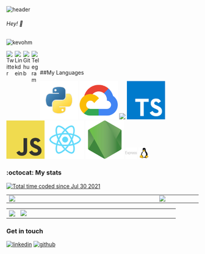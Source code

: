 

<!--
**kevohm/kevohm** is a ✨ _special_ ✨ repository because its `README.md` (this file) appears on your GitHub profile.

Here are some ideas to get you started:

- 🔭 I’m currently working on ...
- 🌱 I’m currently learning ...
- 👯 I’m looking to collaborate on ...
- 🤔 I’m looking for help with ...
- 💬 Ask me about ...
- 📫 How to reach me: ...
- 😄 Pronouns: ...
- ⚡ Fun fact: ...
-->
![header](https://capsule-render.vercel.app/api?type=rect&color=gradient&height=200&section=header&text=welcome&fontColor=#fff&fontSize=40)

###### Hey! 👋
<p align="left"> <img src="https://komarev.com/ghpvc/?username=kevohm&label=Profile%20views&color=0e75b6&style=flat" alt="kevohm" /> </p>


<a href="https://twitter.com/William__Otieno">
  <img align="left" alt="Twitter" width="22px" src="https://cdn.jsdelivr.net/npm/simple-icons@v3/icons/twitter.svg" />
</a>
<a href="https://linkedin.com/in/williamotieno">
  <img align="left" alt="Linkdein" width="22px" src="https://cdn.jsdelivr.net/npm/simple-icons@v3/icons/linkedin.svg" />
</a>
<a href="https://github.com/WilliamOtieno">
  <img align="left" alt="Github" width="22px" src="https://cdn.jsdelivr.net/npm/simple-icons@v3/icons/github.svg" />
</a>
<a href="https://t.me/WilliamOtieno">
  <img align="left" alt="Telegram" width="22px" src="https://cdn.jsdelivr.net/npm/simple-icons@v3/icons/telegram.svg" />
</a>

<br/>
<br/>

##My Languages 

<code><img height="100" src="https://raw.githubusercontent.com/github/explore/80688e429a7d4ef2fca1e82350fe8e3517d3494d/topics/python/python.png"></code>
<code><img height="100" src="https://raw.githubusercontent.com/github/explore/62b74b4ac11782e90fa7c275d62ad1a2855d403d/topics/google-cloud/google-cloud.png"></code>
<code><img height="100" src="https://camo.githubusercontent.com/9524913c8527def8ce119eab41a08b29a4e6b6ed71abdd5ab351222458d757d1/68747470733a2f2f75706c6f61642e77696b696d656469612e6f72672f77696b6970656469612f636f6d6d6f6e732f7468756d622f342f34622f426173685f4c6f676f5f436f6c6f7265642e7376672f3132303070782d426173685f4c6f676f5f436f6c6f7265642e7376672e706e67"></code>
<code><img height="100" src="https://raw.githubusercontent.com/github/explore/80688e429a7d4ef2fca1e82350fe8e3517d3494d/topics/typescript/typescript.png"></code>
<code><img height="100" src="https://raw.githubusercontent.com/github/explore/80688e429a7d4ef2fca1e82350fe8e3517d3494d/topics/javascript/javascript.png"></code>
<code><img height="100" src="https://raw.githubusercontent.com/github/explore/80688e429a7d4ef2fca1e82350fe8e3517d3494d/topics/react/react.png"></code>
<code><img height="100" src="https://raw.githubusercontent.com/github/explore/80688e429a7d4ef2fca1e82350fe8e3517d3494d/topics/nodejs/nodejs.png"></code>
<code><img height="30" src="https://raw.githubusercontent.com/github/explore/80688e429a7d4ef2fca1e82350fe8e3517d3494d/topics/express/express.png"></code>
<code><img height="30" src="https://raw.githubusercontent.com/github/explore/80688e429a7d4ef2fca1e82350fe8e3517d3494d/topics/linux/linux.png"></code>


### :octocat: My stats
  <table>
  <tr>
    <a href="https://wakatime.com/@031f0010-ed93-450d-86db-77e0f90e1bae"><img src="https://wakatime.com/badge/user/031f0010-ed93-450d-86db-77e0f90e1bae.svg" alt="Total time coded since Jul 30 2021" /></a>
  </tr>
  <tr>
      <td><img width="380px" align="left" src="https://github-readme-stats.vercel.app/api?username=kevohm&show_icons=true&count_private=true&include_all_commits=true&theme=tokyonight"/></td>
    <td><img width="400px" align="right" src="https://github-readme-streak-stats.herokuapp.com/?user=kevohm&show_icons=true&locale=en&layout=compact&theme=tokyonight"/></td>
     
  </tr>   
</table>
<table>
  <tr>
    <td><img align="center" src="https://github-readme-stats.vercel.app/api/wakatime?username=kevohm&layout=compact"/></td>
    <td><img width="400px" align="left" src="https://github-readme-stats.vercel.app/api/top-langs/?username=kevohm&langs_count=10&layout=compact"/></td>
  </tr>
</table>

### Get in touch
<p>
  <a href="https://www.linkedin.com/in/williamotieno"><img src="https://img.icons8.com/color/50/111111/linkedin.png" alt="linkedin"/></a>
  <a href="https://www.github.com/kevohm"><img src="https://img.icons8.com/color/50/111111/github.png" alt="github"/></a>
</p>
